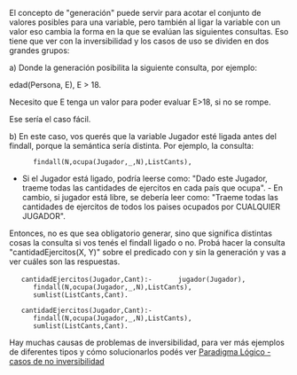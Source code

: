 El concepto de "generación" puede servir para acotar el conjunto de valores posibles para una variable, pero también al ligar la variable con un valor eso cambia la forma en la que se evalúan las siguientes consultas. Eso tiene que ver con la inversibilidad y los casos de uso se dividen en dos grandes grupos:

a) Donde la generación posibilita la siguiente consulta, por ejemplo:

edad(Persona, E), E &gt; 18.

Necesito que E tenga un valor para poder evaluar E&gt;18, si no se rompe.

Ese sería el caso fácil.

b) En este caso, vos querés que la variable Jugador esté ligada antes del findall, porque la semántica sería distinta. Por ejemplo, la consulta:

`      findall(N,ocupa(Jugador,_,N),ListCants),`

- Si el Jugador está ligado, podría leerse como: "Dado este Jugador, traeme todas las cantidades de ejercitos en cada país que ocupa". - En cambio, si jugador está libre, se debería leer como: "Traeme todas las cantidades de ejercitos de todos los paises ocupados por CUALQUIER JUGADOR".

Entonces, no es que sea obligatorio generar, sino que significa distintas cosas la consulta si vos tenés el findall ligado o no. Probá hacer la consulta "cantidadEjercitos(X, Y)" sobre el predicado con y sin la generación y vas a ver cuáles son las respuestas.

`   cantidadEjercitos(Jugador,Cant):-`
`      jugador(Jugador),`
`      findall(N,ocupa(Jugador,_,N),ListCants),`
`      sumlist(ListCants,Cant). `

`   cantidadEjercitos(Jugador,Cant):-`
`      findall(N,ocupa(Jugador,_,N),ListCants),`
`      sumlist(ListCants,Cant).`

Hay muchas causas de problemas de inversibilidad, para ver más ejemplos de diferentes tipos y cómo solucionarlos podés ver [Paradigma Lógico - casos de no inversibilidad](paradigma-logico---casos-de-no-inversibilidad.md)
